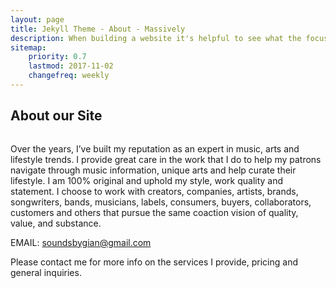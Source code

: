 ```yaml
---
layout: page
title: Jekyll Theme - About - Massively
description: When building a website it's helpful to see what the focus of your site is. This page is an example of how to show a website's focus.
sitemap:
    priority: 0.7
    lastmod: 2017-11-02
    changefreq: weekly
---
```

## About our Site

<span class="image left"><img src="https://images.gibson.com/Lifestyle/English/aaFeaturesImages2008/toni%20iommi%202.jpg" alt="" /></span>

Over the years, I’ve built my reputation as an expert in music, arts and lifestyle trends.  I provide great care in the work that I do to help my patrons navigate through music information, unique arts and help curate their lifestyle. I am 100% original and uphold my style, work quality and statement. I choose to work with creators, companies, artists, brands, songwriters, bands, musicians, labels, consumers, buyers, collaborators, customers and others that pursue the same coaction vision of quality, value, and substance.

EMAIL: soundsbygian@gmail.com

Please contact me for more info on the services I provide, pricing and general inquiries.
